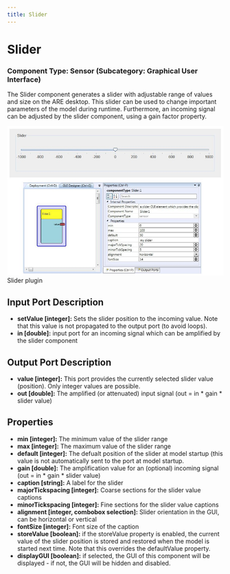```yaml
---
title: Slider
---
```


# Slider

### Component Type: Sensor (Subcategory: Graphical User Interface)

The Slider component generates a slider with adjustable range of values and size on the ARE desktop. This slider can be used to change important parameters of the model during runtime. Furthermore, an incoming signal can be adjusted by the slider component, using a gain factor property.

![Screenshot: Slider plugin](./img/Slider.jpg "Screenshot: Slider plugin")  
Slider plugin

## Input Port Description

- **setValue \[integer\]:** Sets the slider position to the incoming value. Note that this value is not propagated to the output port (to avoid loops).
- **in \[double\]:** input port for an incoming signal which can be amplified by the slider component

## Output Port Description

- **value \[integer\]:** This port provides the currently selected slider value (position). Only integer values are possible.
- **out \[double\]:** The amplified (or attenuated) input signal (out = in \* gain \* slider value)

## Properties

- **min \[integer\]:** The minimum value of the slider range
- **max \[integer\]:** The maximum value of the slider range
- **default \[integer\]:** The defualt position of the slider at model startup (this value is not automatically sent to the port at model startup.
- **gain \[double\]:** The amplification value for an (optional) incoming signal (out = in \* gain \* slider value)
- **caption \[string\]:** A label for the slider
- **majorTickspacing \[integer\]:** Coarse sections for the slider value captions
- **minorTickspacing \[integer\]:** Fine sections for the slider value captions
- **alignment \[integer, combobox selection\]:** Slider orientation in the GUI, can be horizontal or vertical
- **fontSize \[integer\]:** Font size of the caption
- **storeValue \[boolean\]:** if the storeValue property is enabled, the current value of the slider position is stored and restored when the model is started next time. Note that this overrides the defaultValue property.
- **displayGUI \[boolean\]:** if selected, the GUI of this component will be displayed - if not, the GUI will be hidden and disabled.

